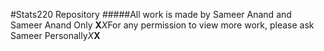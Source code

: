 #Stats220 Repository
#####All work is made by Sameer Anand and Sameer Anand Only
**X***X*For any permission to view more work, please ask Sameer Personally*X***X**



